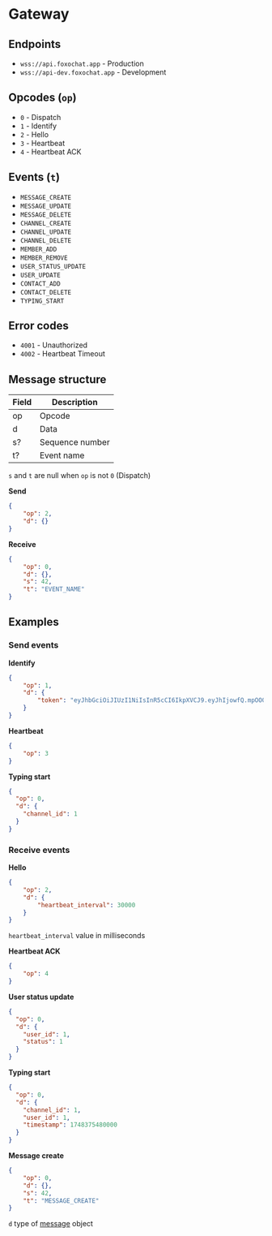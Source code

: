 # Gateway

## Endpoints
- `wss://api.foxochat.app` - Production
- `wss://api-dev.foxochat.app` - Development

## Opcodes (`op`)

- `0` - Dispatch
- `1` - Identify
- `2` - Hello
- `3` - Heartbeat
- `4` - Heartbeat ACK

## Events (`t`)

- `MESSAGE_CREATE`
- `MESSAGE_UPDATE`
- `MESSAGE_DELETE`
- `CHANNEL_CREATE`
- `CHANNEL_UPDATE`
- `CHANNEL_DELETE`
- `MEMBER_ADD`
- `MEMBER_REMOVE`
- `USER_STATUS_UPDATE`
- `USER_UPDATE`
- `CONTACT_ADD`
- `CONTACT_DELETE`
- `TYPING_START`

## Error codes

- `4001` - Unauthorized
- `4002` - Heartbeat Timeout

## Message structure

| Field | Description     |
|-------|-----------------|
| op    | Opcode          |
| d     | Data            |
| s?    | Sequence number |
| t?    | Event name      |

`s` and `t` are null when `op` is not `0` (Dispatch)

**Send**
```json
{
    "op": 2,
    "d": {}
}
```

**Receive**
```json
{
    "op": 0,
    "d": {},
    "s": 42,
    "t": "EVENT_NAME"
}
```

## Examples

### Send events

**Identify**
```json
{
    "op": 1,
    "d": {
        "token": "eyJhbGciOiJIUzI1NiIsInR5cCI6IkpXVCJ9.eyJhIjowfQ.mpOO0N5hjaKrSl8EK16aFxSb_pqOUXVCQLNEt3-JBWg"
    }
}
```

**Heartbeat**
```json
{
    "op": 3
}
```

**Typing start**
```json
{
  "op": 0,
  "d": {
    "channel_id": 1
  }
}
```

### Receive events

**Hello**
```json
{
    "op": 2,
    "d": {
        "heartbeat_interval": 30000
    }
}
```

`heartbeat_interval` value in milliseconds

**Heartbeat ACK**
```json
{
    "op": 4
}
```

**User status update**
```json
{
  "op": 0,
  "d": {
    "user_id": 1,
    "status": 1
  }
}
```

**Typing start**
```json
{
  "op": 0,
  "d": {
    "channel_id": 1,
    "user_id": 1,
    "timestamp": 1748375480000
  }
}
```

**Message create**
```json
{
    "op": 0,
    "d": {},
    "s": 42,
    "t": "MESSAGE_CREATE"
}
```

`d` type of [message](resources/message#message-object) object
